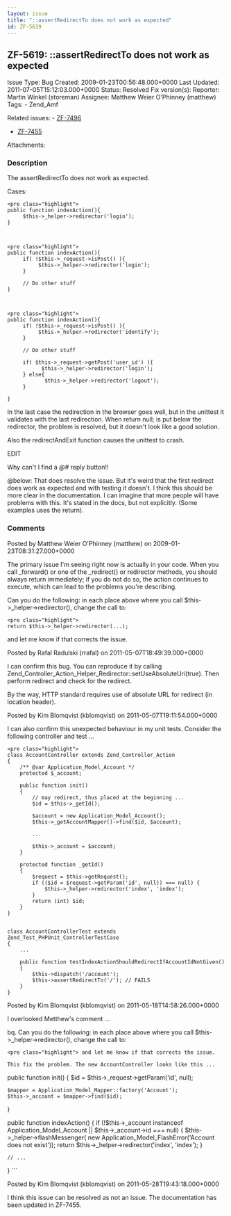 ```yaml
---
layout: issue
title: "::assertRedirectTo does not work as expected"
id: ZF-5619
---
```


ZF-5619: ::assertRedirectTo does not work as expected
-----------------------------------------------------

 Issue Type: Bug Created: 2009-01-23T00:56:48.000+0000 Last Updated: 2011-07-05T15:12:03.000+0000 Status: Resolved Fix version(s): 
 Reporter:  Martin Winkel (storeman)  Assignee:  Matthew Weier O'Phinney (matthew)  Tags: - Zend\_Amf
 
 Related issues: - [ZF-7496](/issues/browse/ZF-7496)
- [ZF-7455](/issues/browse/ZF-7455)
 
 Attachments: 
### Description

The assertRedirectTo does not work as expected.

Cases:

 
    <pre class="highlight">
    public function indexAction(){
         $this->_helper->redirector('login');
    }


 
    <pre class="highlight">
    public function indexAction(){
         if( !$this->_request->isPost() ){
              $this->_helper->redirector('login');
         }
         
         // Do other stuff
    }


 
    <pre class="highlight">
    public function indexAction(){
         if( !$this->_request->isPost() ){
              $this->_helper->redirector('identify');
         }
         
         // Do other stuff
    
         if( $this->_request->getPost('user_id') ){
               $this->_helper->redirector('login');
         } else{
                $this->_helper->redirector('logout');
         }
    
    }


In the last case the redirection in the browser goes well, but in the unittest it validates with the last redirection. When return null; is put below the redirector, the problem is resolved, but it doesn't look like a good solution.

Also the redirectAndExit function causes the unittest to crash.

EDIT

Why can't I find a _@#_ reply button!!

@below: That does resolve the issue. But it's weird that the first redirect does work as expected and with testing it doesn't. I think this should be more clear in the documentation. I can imagine that more people will have problems with this. It's stated in the docs, but not explicitly. (Some examples uses the return).

 

 

### Comments

Posted by Matthew Weier O'Phinney (matthew) on 2009-01-23T08:31:27.000+0000

The primary issue I'm seeing right now is actually in your code. When you call \_forward() or one of the \_redirect() or redirector methods, you should always return immediately; if you do not do so, the action continues to execute, which can lead to the problems you're describing.

Can you do the following: in each place above where you call $this->\_helper->redirector(), change the call to:

 
    <pre class="highlight">
    return $this->_helper->redirector(...);


and let me know if that corrects the issue.

 

 

Posted by Rafal Radulski (rrafal) on 2011-05-07T18:49:39.000+0000

I can confirm this bug. You can reproduce it by calling Zend\_Controller\_Action\_Helper\_Redirector::setUseAbsoluteUri(true). Then perform redirect and check for the redirect.

By the way, HTTP standard requires use of absolute URL for redirect (in location header).

 

 

Posted by Kim Blomqvist (kblomqvist) on 2011-05-07T19:11:54.000+0000

I can also confirm this unexpected behaviour in my unit tests. Consider the following controller and test ...

 
    <pre class="highlight">
    class AccountController extends Zend_Controller_Action
    {
        /** @var Application_Model_Account */
        protected $_account;
    
        public function init()
        {
            // may redirect, thus placed at the beginning ...
            $id = $this->_getId();
    
            $account = new Application_Model_Account();
            $this->_getAccountMapper()->find($id, $account);
    
            ...
    
            $this->_account = $account;
        }
    
        protected function _getId()
        {
            $request = $this->getRequest();
            if (($id = $request->getParam('id', null)) === null) {
                $this->_helper->redirector('index', 'index');
            }
            return (int) $id;
        }
    }
    
    
    class AccountControllerTest extends Zend_Test_PHPUnit_ControllerTestCase
    {
        ...
    
        public function testIndexActionShouldRedirectIfAccountIdNotGiven()
        {
            $this->dispatch('/account');
            $this->assertRedirectTo('/'); // FAILS
        }
    }


 

 

Posted by Kim Blomqvist (kblomqvist) on 2011-05-18T14:58:26.000+0000

I overlooked Metthew's comment ...

bq. Can you do the following: in each place above where you call $this->\_helper->redirector(), change the call to:

 
    <pre class="highlight"> and let me know if that corrects the issue.
    
    This fix the problem. The new AccountController looks like this ...
    


public function init() { $id = $this->\_request->getParam('id', null);

 
    $mapper = Application_Model_Mapper::factory('Account');
    $this->_account = $mapper->find($id);


}

public function indexAction() { if (!$this->\_account instanceof Application\_Model\_Account || $this->\_account->id === null) { $this->\_helper->flashMessenger( new Application\_Model\_FlashError('Account does not exist')); return $this->\_helper->redirector('index', 'index'); }

 
    // ...


} ```

 

 

Posted by Kim Blomqvist (kblomqvist) on 2011-05-28T19:43:18.000+0000

I think this issue can be resolved as not an issue. The documentation has been updated in ZF-7455.

 

 